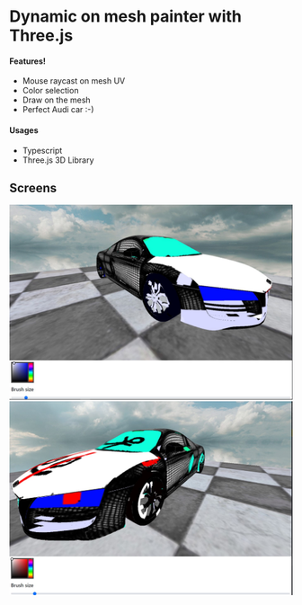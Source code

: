 # Dynamic on mesh painter with Three.js

#### Features!
- Mouse raycast on mesh UV
- Color selection
- Draw on the mesh
- Perfect Audi car :-)

#### Usages
- Typescript
- Three.js 3D Library

## Screens
![Screen 0](/screens/0.jpg)
![Screen 1](/screens/1.jpg)

